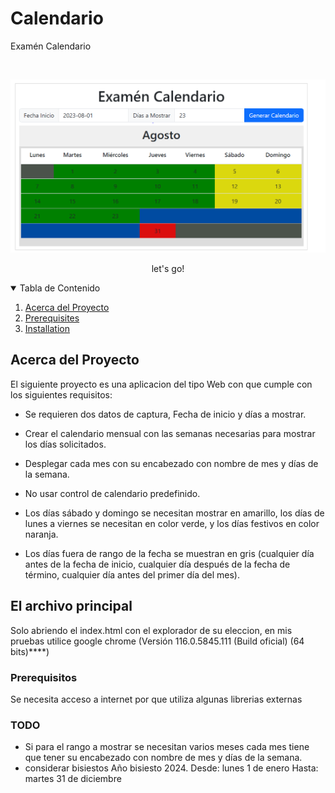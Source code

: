 # Calendario
Examén Calendario
<!-- PROJECT LOGO -->
<br />
<p align="center">
  <a>
    <img src="src/images/pantalla_principal.PNG" alt="Logo">
  </a>
</p>

  <p align="center">
       let's go!
    <br />
  </p>


<!-- TABLE OF CONTENTS -->
<details open="open">
  <summary>Tabla de Contenido</summary>
  <ol>
    <li>
      <a href="#Acerca del Proyecto">Acerca del Proyecto</a>
    </li>
    <li>
      <a href="#El archivo principal>Comencemos</a>
      <ul>
        <li><a href="#Prerequisitos">Prerequisites</a></li>
        <li><a href="#TODO">Installation</a></li>
      </ul>
    </li>
  </ol>
</details>

<!-- Acerca del Proyecto -->
## Acerca del Proyecto

El siguiente proyecto es una aplicacion del tipo Web con que cumple con los siguientes requisitos:

* Se requieren dos datos de captura, Fecha de inicio y días a mostrar.

* Crear el calendario mensual con las semanas necesarias para mostrar los días solicitados.

* Desplegar cada mes con su encabezado con nombre de mes y días de la semana.

* No usar control de calendario predefinido.

* Los días sábado y domingo se necesitan mostrar en amarillo, los días de lunes a viernes se necesitan en color verde, y los días festivos en color naranja.

* Los días fuera de rango de la fecha se muestran en gris (cualquier día antes de la fecha de inicio, cualquier día después de la fecha de término, cualquier día antes del primer día del mes).

## El archivo principal

Solo abriendo el index.html con el explorador de su eleccion, en mis pruebas utilice google chrome (Versión 116.0.5845.111 (Build oficial) (64 bits)****)

### Prerequisitos

Se necesita acceso a internet por que utiliza algunas librerias externas  

### TODO
- Si para el rango a mostrar se necesitan varios meses cada mes tiene que tener su encabezado con nombre de mes y días de la semana.
- considerar bisiestos Año bisiesto 2024. Desde: lunes 1 de enero Hasta: martes 31 de diciembre

